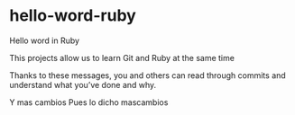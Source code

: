 hello-word-ruby
===============

Hello word in Ruby

This projects allow us to learn Git and Ruby at the same time

Thanks to these messages, you and others can read through commits and understand what you’ve done and why.

Y mas cambios
Pues lo dicho mascambios
